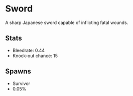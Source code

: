 # Sword

A sharp Japanese sword capable of inflicting fatal wounds.

## Stats

- Bleedrate: 0.44
- Knock-out chance: 15

## Spawns

- Survivor
- 0.05%
